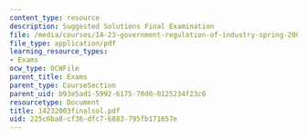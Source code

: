 ```yaml
---
content_type: resource
description: Suggested Solutions Final Examination
file: /media/courses/14-23-government-regulation-of-industry-spring-2003/225c6ba8cf36dfc76883795fb171657e_14232003finalsol.pdf
file_type: application/pdf
learning_resource_types:
- Exams
ocw_type: OCWFile
parent_title: Exams
parent_type: CourseSection
parent_uid: b93e5ad1-5992-6175-70d0-0125234f23c0
resourcetype: Document
title: 14232003finalsol.pdf
uid: 225c6ba8-cf36-dfc7-6883-795fb171657e
---
```

